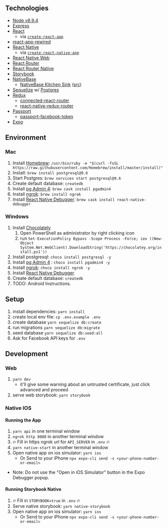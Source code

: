 ## Technologies
* [Node v8.9.4](https://nodejs.org/docs/v8.9.4/api/)
* [Express](https://expressjs.com/)
* [React](https://reactjs.org/)
    * via [`create-react-app`](https://github.com/facebook/create-react-app)
* [react-app-rewired](https://github.com/timarney/react-app-rewired)
* [React Native](https://facebook.github.io/react-native/)
    * via [`create-react-native-app`](https://github.com/react-community/create-react-native-app)
* [React Native Web](https://github.com/necolas/react-native-web)
* [React Router](https://reacttraining.com/react-router/web/guides/philosophy)
* [React Router Native](https://reacttraining.com/react-router/native/guides/quick-start)
* [Storybook](https://storybook.js.org/)
* [NativeBase](https://nativebase.io/)
    * [NativeBase Kitchen Sink](http://nativebase-customizer.geekydev.com/) ([src](https://github.com/GeekyAnts/NativeBase-KitchenSink/tree/web-support))
* [Sequelize](http://docs.sequelizejs.com/) w/ [Postgres](https://www.postgresql.org/)
* [Redux](https://redux.js.org/)
    * [connected-react-router](https://github.com/supasate/connected-react-router)
    * [react-native-redux-router](https://github.com/aksonov/react-native-redux-router)
* [Passport](http://www.passportjs.org/)
    * [passport-facebook-token](https://github.com/drudge/passport-facebook-token)
* [Expo](https://expo.io/)

## Environment
### Mac
1. Install [Homebrew](https://brew.sh): `/usr/bin/ruby -e "$(curl -fsSL https://raw.githubusercontent.com/Homebrew/install/master/install)"`
2. Install: `brew install postgresql@9.6`
3. Start Postgres: `brew services start postgresql@9.6`
4. Create default database: `createdb`
5. Install [pg Admin 4](https://www.pgadmin.org/): `brew cask install pgadmin4`
6. Install [ngrok](https://ngrok.com/): `brew install ngrok`
7. Install [React Native Debugger](https://github.com/jhen0409/react-native-debugger): `brew cask install react-native-debugger`

### Windows
1. Install [Chocolately](https://chocolatey.org/)
    1. Open PowerShell as administrator by right clicking icon
    1. run `Set-ExecutionPolicy Bypass -Scope Process -Force; iex ((New-Object System.Net.WebClient).DownloadString('https://chocolatey.org/install.ps1'))`
1. Install postgresql: `choco install postgresql -y`
1. Install [pg Admin 4](https://www.pgadmin.org/) : `choco install pgadmin4 -y`
1. Install [ngrok](https://ngrok.com/): `choco install ngrok -y`
2. Install [React Native Debugger](https://github.com/jhen0409/react-native-debugger/releases)
3. Create default database: `createdb`
4. TODO: Android Instructions.

## Setup
1. install dependencies: `yarn install`
2. create local env file: `cp .env.example .env`
3. create database `yarn sequelize db:create`
4. run migrations `yarn sequelize db:migrate`
5. seed database `yarn sequelize db:seed:all`
6. Ask for Facebook API keys for `.env`

## Development
### Web
1. `yarn dev`
    * it'll give some warning about an untrusted certificate, just click advanced and proceed
1. serve web storybook: `yarn storybook`

### Native IOS
#### Running the App
1. `yarn api` in one terminal window
1. `ngrok http 8080` in another terminal window
1. 🔥 Fill in https ngrok url for `API_SERVER` in `.env` 🔥
3. `yarn native-start` in another terminal window
1. Open native app on ios simulator: `yarn ios`
    * Or Send to your iPhone `npx expo-cli send -s <your-phone-number-or-email>`
* Note: Do not use the "Open in iOS Simulator" button in the Expo Debugger popup.

#### Running Storybook Native
1. 🔥 Fill in `STORYBOOK=true` in `.env` 🔥
2. Serve native storybook: `yarn native-storybook`
3. Open native app on ios simulator: `yarn ios`
    * Or Send to your iPhone `npx expo-cli send -s <your-phone-number-or-email>`